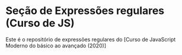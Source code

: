 # Seção de Expressões regulares (Curso de JS)

Este é o repositório de expressões regulares do [Curso de JavaScript Moderno do básico ao avançado (2020)]
